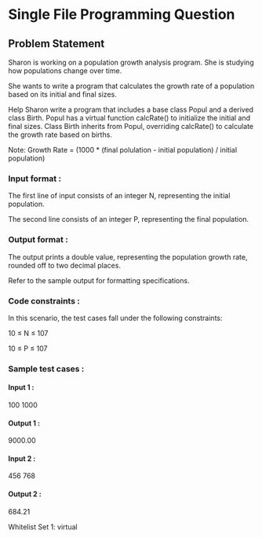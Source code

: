 # Single File Programming Question

## Problem Statement

Sharon is working on a population growth analysis program. She is studying how populations change over time.

She wants to write a program that calculates the growth rate of a population based on its initial and final sizes.

Help Sharon write a program that includes a base class Popul and a derived class Birth. Popul has a virtual function calcRate() to initialize the initial and final sizes. Class Birth inherits from Popul, overriding calcRate() to calculate the growth rate based on births.

Note: Growth Rate = (1000 * (final polulation - initial population) / initial population)

### Input format :

The first line of input consists of an integer N, representing the initial population.

The second line consists of an integer P, representing the final population.

### Output format :

The output prints a double value, representing the population growth rate, rounded off to two decimal places.

Refer to the sample output for formatting specifications.

### Code constraints :

In this scenario, the test cases fall under the following constraints:

10 ≤ N ≤ 107

10 ≤ P ≤ 107

### Sample test cases :

#### Input 1 :

100
1000

#### Output 1 :

9000.00

#### Input 2 :

456
768

#### Output 2 :

684.21

Whitelist
Set 1:
virtual
